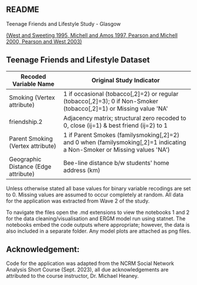 ## README

Teenage Friends and Lifestyle Study - Glasgow

[(West and Sweeting 1995, Michell and Amos 1997, Pearson and Michell 2000, Pearson and West 2003)](https://www.stats.ox.ac.uk/~snijders/siena/Glasgow_data.htm)


## Teenage Friends and Lifestyle Dataset

|        Recoded Variable Name         |                               Original Study Indicator                           |
|------------------------------------- | ---------------------------------------------------------------------------------| 
|     Smoking (Vertex attribute)       |  1 if occasional (tobacco[,2]=2) or regular (tobacco[,2]=3); 0 if Non-Smoker (tobacco[,2]=1) or Missing value 'NA' |
|           friendship.2               |  Adjacency matrix; structural zero recoded to 0, close (ij=1) & best friend (ij=2) to 1|
| Parent Smoking (Vertex attribute)    |  1 if Parent Smokes (familysmoking[,2]=2) and 0 when (familysmoking[,2]=1 indicating a Non-Smoker or Missing values 'NA') |
| Geographic Distance (Edge attribute) |                   Bee-line distance b/w students' home address (km)              |

Unless otherwise stated all base values for binary variable recodings are set to 0. Missing values are assumed to occur
completely at random. All data for the application was extracted from Wave 2 of the study.

To navigate the files open the .md extensions to view the notebooks 1 and 2 for the data cleaning/visualisation and ERGM model run using statnet.
The notebooks embed the code outputs where appropriate; however, the data is also included in a separate folder. Any model plots are attached as
png files.

## Acknowledgement: 
Code for the application was adapted from the NCRM Social Network Analysis Short Course (Sept. 2023),
all due acknowledgements are attributed to the course instructor, Dr. Michael Heaney.
